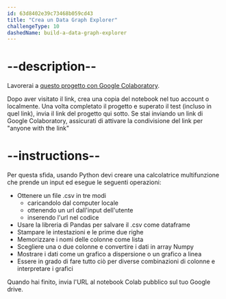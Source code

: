 ```yaml
---
id: 63d8402e39c73468b059cd43
title: "Crea un Data Graph Explorer"
challengeType: 10
dashedName: build-a-data-graph-explorer
---
```


# --description--

Lavorerai a <a href="https://colab.research.google.com/#create=true" target="_blank" rel="noopener noreferrer nofollow">questo progetto con Google Colaboratory</a>.

Dopo aver visitato il link, crea una copia del notebook nel tuo account o localmente. Una volta completato il progetto e superato il test (incluso in quel link), invia il link del progetto qui sotto. Se stai inviando un link di Google Colaboratory, assicurati di attivare la condivisione del link per "anyone with the link"

# --instructions--

Per questa sfida, usando Python devi creare una calcolatrice multifunzione che prende un input ed esegue le seguenti operazioni:

- Ottenere un file .csv in tre modi
  - caricandolo dal computer locale
  - ottenendo un url dall'input dell'utente
  - inserendo l'url nel codice
- Usare la libreria di Pandas per salvare il .csv come dataframe
- Stampare le intestazioni e le prime due righe
- Memorizzare i nomi delle colonne come lista
- Scegliere una o due colonne e convertire i dati in array Numpy
- Mostrare i dati come un grafico a dispersione o un grafico a linea
- Essere in grado di fare tutto ciò per diverse combinazioni di colonne e interpretare i grafici

Quando hai finito, invia l'URL al notebook Colab pubblico sul tuo Google drive.

